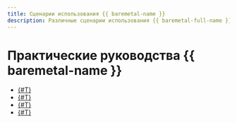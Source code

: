 ```yaml
---
title: Сценарии использования {{ baremetal-name }}
description: Различные сценарии использования {{ baremetal-full-name }} в {{ yandex-cloud }}.
---
```


# Практические руководства {{ baremetal-name }}

* [{#T}](./backup-baremetal.md)
* [{#T}](./bms-vrf-routing.md)
* [{#T}](./bms-simple-subnet.md)
* [{#T}](./bm-vrf-and-vpc-interconnect.md)